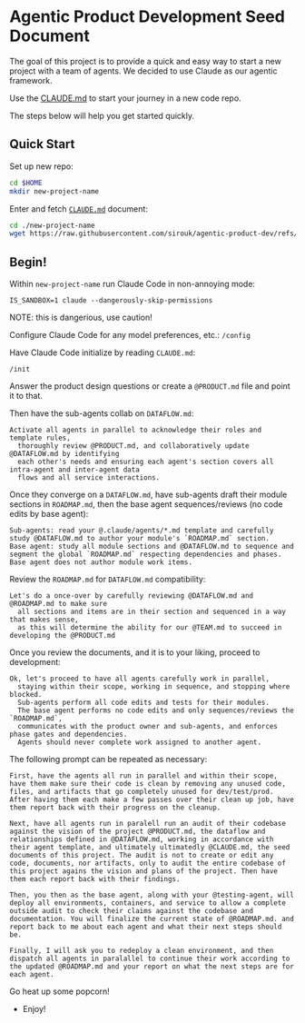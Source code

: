 # Agentic Product Development Seed Document

The goal of this project is to provide a quick and easy way to start a new project with a team of agents. We decided to use Claude as our agentic framework.

Use the [CLAUDE.md](/CLAUDE.md) to start your journey in a new code repo.

The steps below will help you get started quickly.


## Quick Start

Set up new repo:
```bash
cd $HOME
mkdir new-project-name
```

Enter and fetch [`CLAUDE.md`](/CLAUDE.md) document:
```bash
cd ./new-project-name
wget https://raw.githubusercontent.com/sirouk/agentic-product-dev/refs/heads/main/CLAUDE.md -O CLAUDE.md
```

## Begin!

Within `new-project-name` run Claude Code in non-annoying mode:
```
IS_SANDBOX=1 claude --dangerously-skip-permissions
```
NOTE: this is dangerious, use caution!

Configure Claude Code for any model preferences, etc.:
```/config```

Have Claude Code initialize by reading `CLAUDE.md`:
```
/init
```
Answer the product design questions or create a `@PRODUCT.md` file and point it to that.

Then have the sub-agents collab on `DATAFLOW.md`:
```
Activate all agents in parallel to acknowledge their roles and template rules,
  thoroughly review @PRODUCT.md, and collaboratively update @DATAFLOW.md by identifying
  each other's needs and ensuring each agent's section covers all intra-agent and inter-agent data
  flows and all service interactions.
```

Once they converge on a `DATAFLOW.md`, have sub-agents draft their module sections in `ROADMAP.md`, then the base agent sequences/reviews (no code edits by base agent):
```
Sub-agents: read your @.claude/agents/*.md template and carefully study @DATAFLOW.md to author your module's `ROADMAP.md` section.
Base agent: study all module sections and @DATAFLOW.md to sequence and segment the global `ROADMAP.md` respecting dependencies and phases. Base agent does not author module work items.
```

Review the `ROADMAP.md` for `DATAFLOW.md` compatibility:
```
Let's do a once-over by carefully reviewing @DATAFLOW.md and @ROADMAP.md to make sure
  all sections and items are in their section and sequenced in a way that makes sense,
  as this will determine the ability for our @TEAM.md to succeed in developing the @PRODUCT.md
```

Once you review the documents, and it is to your liking, proceed to development:
```
Ok, let's proceed to have all agents carefully work in parallel,
  staying within their scope, working in sequence, and stopping where blocked.
  Sub-agents perform all code edits and tests for their modules.
  The base agent performs no code edits and only sequences/reviews the `ROADMAP.md`,
  communicates with the product owner and sub-agents, and enforces phase gates and dependencies.
  Agents should never complete work assigned to another agent.
```

The following prompt can be repeated as necessary:
```
First, have the agents all run in parallel and within their scope, have them make sure their code is clean by removing any unused code, files, and artifacts that go completely unused for dev/test/prod. After having them each make a few passes over their clean up job, have them report back with their progress on the cleanup.

Next, have all agents run in paralell run an audit of their codebase against the vision of the project @PRODUCT.md, the dataflow and relationships defined in @DATAFLOW.md, working in accordance with their agent template, and ultimately ultimatedly @CLAUDE.md, the seed documents of this project. The audit is not to create or edit any code, documents, nor artifacts, only to audit the entire codebase of this project agains the vision and plans of the project. Then have them each report back with their findings. 

Then, you then as the base agent, along with your @testing-agent, will deploy all environments, containers, and service to allow a complete outside audit to check their claims against the codebase and documentation. You will finalize the current state of @ROADMAP.md. and report back to me about each agent and what their next steps should be.

Finally, I will ask you to redeploy a clean environment, and then dispatch all agents in paralallel to continue their work according to the updated @ROADMAP.md and your report on what the next steps are for each agent.
```

Go heat up some popcorn!
- Enjoy!
